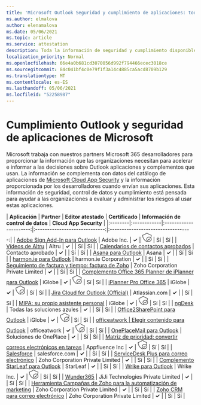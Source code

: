```yaml
---
title: 'Microsoft Outlook Seguridad y cumplimiento de aplicaciones: todas las aplicaciones'
ms.author: elmalova
author: elenamalova
ms.date: 05/06/2021
ms.topic: article
ms.service: attestation
description: Toda la información de seguridad y cumplimiento disponible para todas las aplicaciones Outlook Microsoft.
localization_priority: Normal
ms.openlocfilehash: 66e4a0b681cd3070056d992f794466ecec3018ce
ms.sourcegitcommit: 84c041bf4c0e79f1f3a14c4885ca5acd8709b129
ms.translationtype: MT
ms.contentlocale: es-ES
ms.lasthandoff: 05/06/2021
ms.locfileid: "52258987"
---
```

# <a name="microsoft-outlook-app-security-and-compliance"></a>Cumplimiento Outlook y seguridad de aplicaciones de Microsoft

Microsoft trabaja con nuestros partners Microsoft 365 desarrolladores para proporcionar la información que las organizaciones necesitan para acelerar e informar a las decisiones sobre Outlook aplicaciones y complementos que usan. La información se complementa con datos del catálogo de aplicaciones de [Microsoft Cloud App Security](https://www.microsoft.com/en-us/enterprise-mobility-security/cloud-app-security) y la información proporcionada por los desarrolladores cuando envían sus aplicaciones. Esta información de seguridad, control de datos y cumplimiento está pensada para ayudar a las organizaciones a evaluar y administrar los riesgos al usar estas aplicaciones.

| **Aplicación** | **Partner** | **Editor atestado** | **Certificado** | **Información de control de datos** | **Cloud App Security** |
|:--------|:------------|:----------------------:|:-----------------------------:|:----------------------------------:|
| [Adobe Sign Add-In para Outlook](./adobe-inc-sign-add-in-for-outlook.md) | Adobe Inc. | **✓** | <img alt="Certified application badge" src="../media/certified-badge.png" height="25" width="25" /> | Sí | Sí |
| [Vídeos de Altru](./altru-videos.md) | Altru | **✓** |  | Sí | Sí |
| [Calendarios de contactos aprobados](./approved-contact-calendars.md) | Contacto aprobado | **✓** |  | Sí | Sí |
| [Asana para Outlook](./asana-for-outlook.md) | Asana | **✓** |  | Sí | Sí |
| [harmon.ie para Outlook](./harmonie-corporation-for-outlook.md) | harmon.ie Corporation | **✓** |  | Sí | Sí |
| [Seguimiento de factura y tiempo: factura de Zoho](./zoho-corporation-private-limited-invoice-and-time-tracking.md) | Zoho Corporation Private Limited | **✓** |  | Sí | Sí |
| [Complemento Office 365 Planner de iPlanner para Outlook](./iglobe-iplanner-office-365-planner-add-in-for-outlook.md) | iGlobe | **✓** | <img alt="Certified application badge" src="../media/certified-badge.png" height="25" width="25" /> | Sí | Sí |
| [iPlanner Pro Office 365](./iglobe-iplanner-pro-office-365.md) | iGlobe | **✓** | <img alt="Certified application badge" src="../media/certified-badge.png" height="25" width="25" /> | Sí | Sí |
| [Jira Cloud for Outlook (Official)](./atlassiancom-jira-cloud-for-outlook-official.md) | Atlassian.com | **✓** |  | Sí | Sí |
| [MIPA: su propio asistente personal](./iglobe-mipa-your-own-personal-assistant.md) | iGlobe | **✓** | <img alt="Certified application badge" src="../media/certified-badge.png" height="25" width="25" /> | Sí | Sí |
| [ngDesk](./all-blue-solutions-ngdesk.md) | Todas las soluciones azules | **✓** |  | Sí | Sí |
| [Office2SharePoint para Outlook](./iglobe-office2sharepoint-for-outlook.md) | iGlobe | **✓** | <img alt="Certified application badge" src="../media/certified-badge.png" height="25" width="25" /> | Sí | Sí |
| [officeatwork | Elegir contenido para Outlook](./officeatwork-officeatworkcontent-chooser-for-outlook.md) | officeatwork | **✓** | <img alt="Certified application badge" src="../media/certified-badge.png" height="25" width="25" /> | Sí | Sí |
| [OnePlaceMail para Outlook](./oneplace-solutions-oneplacemail-for-outlook.md) | Soluciones de OnePlace | **✓** |  | Sí | Sí |
| [Matriz de prioridad: convertir correos electrónicos en tareas](./appfluence-inc-priority-matrix-turn-emails-into-tasks.md) | Appfluence Inc | **✓** | <img alt="Certified application badge" src="../media/certified-badge.png" height="25" width="25" /> | Sí | Sí |
| [Salesforce](./salesforcecom-salesforce.md) | salesforce.com | **✓** |  | Sí | Sí |
| [ServiceDesk Plus para correo electrónico](./zoho-corporation-private-limited-servicedesk-plus-for-email.md) | Zoho Corporation Private Limited | **✓** |  | Sí | Sí |
| [Complemento StarLeaf para Outlook](./starleaf-add-in-for-outlook.md) | StarLeaf | **✓** |  | Sí | Sí |
| [Wrike para Outlook](./wrike-inc-for-outlook.md) | Wrike Inc. | **✓** | <img alt="Certified application badge" src="../media/certified-badge.png" height="25" width="25" /> | Sí | Sí |
| [Wunder365](./jiji-technologies-private-limited-wunder365.md) | JiJi Technologies Private Limited | **✓** |  | Sí | Sí |
| [Herramienta Campañas de Zoho para la automatización de marketing](./zoho-corporation-private-limited-campaigns-tool-for-marketing-automation.md) | Zoho Corporation Private Limited | **✓** |  | Sí | Sí |
| [Zoho CRM para correo electrónico](./zoho-corporation-private-limited-crm-for-email.md) | Zoho Corporation Private Limited | **✓** |  | Sí | Sí |
